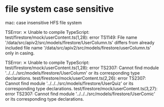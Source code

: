 # file system case sensitive

mac: case insensitive
HFS file system

TSError: ⨯ Unable to compile TypeScript:
test/firestore/mock/userContent.ts(1,28): error TS1149: File name '/data/src/apiv2/src/models/firestore/UserColumn.ts' differs from already included file name '/data/src/apiv2/src/models/firestore/userColumn.ts' only in casing.

TSError: ⨯ Unable to compile TypeScript:
test/firestore/mock/userContent.ts(1,28): error TS2307: Cannot find module '../../../src/models/firestore/UserColumn' or its corresponding type declarations.
test/firestore/mock/userContent.ts(2,26): error TS2307: Cannot find module '../../../src/models/firestore/UserQuiz' or its corresponding type declarations.
test/firestore/mock/userContent.ts(3,27): error TS2307: Cannot find module '../../../src/models/firestore/UserComic' or its corresponding type declarations.